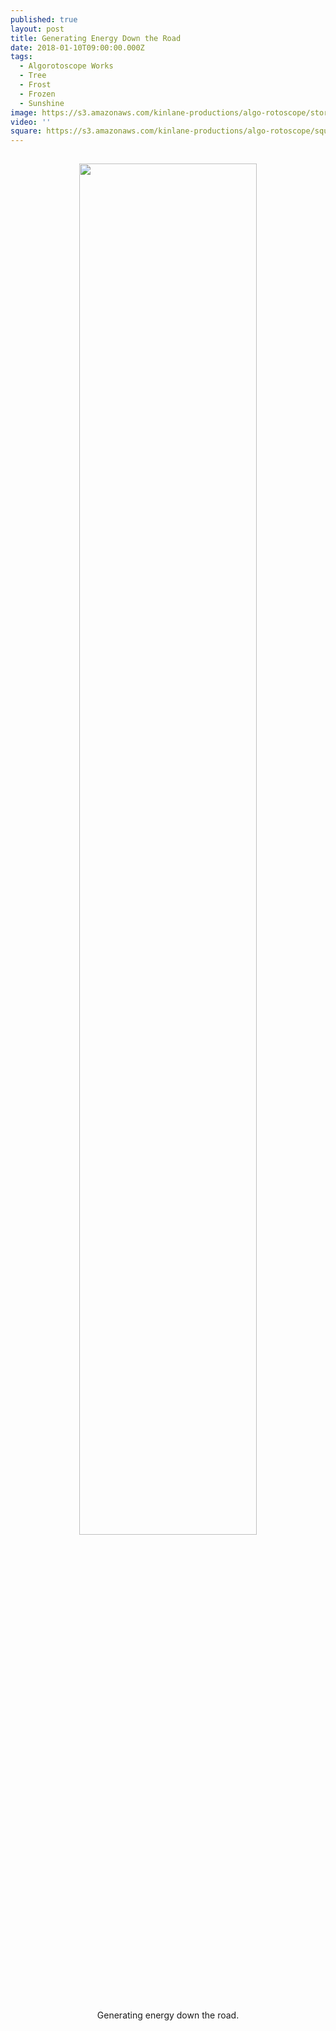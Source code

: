 ```yaml
---
published: true
layout: post
title: Generating Energy Down the Road
date: 2018-01-10T09:00:00.000Z
tags:
  - Algorotoscope Works
  - Tree
  - Frost
  - Frozen
  - Sunshine
image: https://s3.amazonaws.com/kinlane-productions/algo-rotoscope/stories/machine-road_light_dali.jpg
video: ''
square: https://s3.amazonaws.com/kinlane-productions/algo-rotoscope/square/machine-road_light_dali_square.jpg
---
```

<p align="center"><img src="{{ page.image }}" width="75%" style="padding: 15px;" /></p>
<center>Generating energy down the road.</center>
